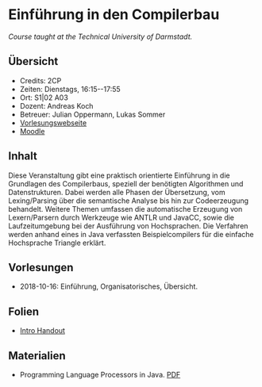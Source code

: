 # Einführung in den Compilerbau

*Course taught at the Technical University of Darmstadt.*

## Übersicht

*   Credits: 2CP  
*   Zeiten: Dienstags, 16:15--17:55
*   Ort: S1|02 A03
*   Dozent: Andreas Koch
*   Betreuer: Julian Oppermann, Lukas Sommer
*   [Vorlesungswebseite](https://www.esa.informatik.tu-darmstadt.de/twiki/bin/view/Lectures/EiCB18De.html)
*   [Moodle](https://moddle.informatik.tu-darmstadt.de/)

## Inhalt

Diese Veranstaltung gibt eine praktisch orientierte Einführung in die Grundlagen des Compilerbaus, speziell der benötigten Algorithmen und Datenstrukturen. Dabei werden alle Phasen der Übersetzung, vom Lexing/Parsing über die semantische Analyse bis hin zur Codeerzeugung behandelt. Weitere Themen umfassen die automatische Erzeugung von Lexern/Parsern durch Werkzeuge wie ANTLR und JavaCC, sowie die Laufzeitumgebung bei der Ausführung von Hochsprachen. Die Verfahren werden anhand eines in Java verfassten Beispielcompilers für die einfache Hochsprache Triangle erklärt.

## Vorlesungen

*   2018-10-16: Einführung, Organisatorisches, Übersicht.

## Folien

*   [Intro Handout](folien/into-handout.pdf)

## Materialien

*   Programming Language Processors in Java. [PDF](http://www.cin.ufpe.br/~jml/programming-language-processors-in-java-compilers-and-interpreters.9780130257864.25356.pdf)


